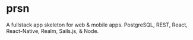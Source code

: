 # prsn
A fullstack app skeleton for web &amp; mobile apps. PostgreSQL, REST, React, React-Native, Realm, Sails.js, &amp; Node.
